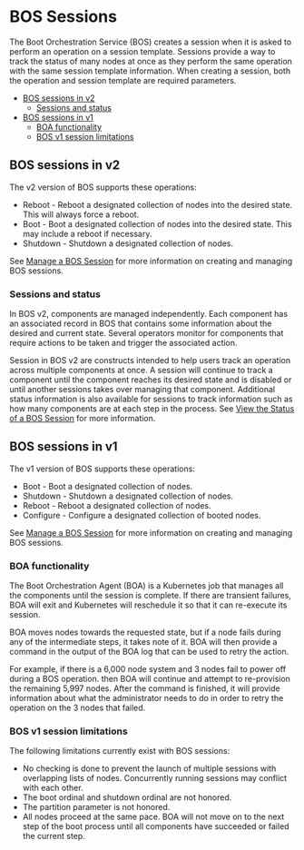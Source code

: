 # BOS Sessions

The Boot Orchestration Service (BOS) creates a session when it is asked to perform an operation on a session template.
Sessions provide a way to track the status of many nodes at once as they perform the same operation with the same session template information.
When creating a session, both the operation and session template are required parameters.

* [BOS sessions in v2](#bos-sessions-in-v2)
  * [Sessions and status](#sessions-and-status)
* [BOS sessions in v1](#bos-sessions-in-v1)
  * [BOA functionality](#boa-functionality)
  * [BOS v1 session limitations](#bos-v1-session-limitations)

## BOS sessions in v2

The v2 version of BOS supports these operations:

* Reboot - Reboot a designated collection of nodes into the desired state. This will always force a reboot.
* Boot - Boot a designated collection of nodes into the desired state. This may include a reboot if necessary.
* Shutdown - Shutdown a designated collection of nodes.

See [Manage a BOS Session](Manage_a_BOS_Session.md) for more information on creating and managing BOS sessions.

### Sessions and status

In BOS v2, components are managed independently. Each component has an associated record in BOS that contains some information about the desired and current state.
Several operators monitor for components that require actions to be taken and trigger the associated action.

Session in BOS v2 are constructs intended to help users track an operation across multiple components at once.
A session will continue to track a component until the component reaches its desired state and is disabled or until another sessions takes over managing that component.
Additional status information is also available for sessions to track information such as how many components are at each step in the process.
See [View the Status of a BOS Session](View_the_Status_of_a_BOS_Session.md) for more information.

## BOS sessions in v1

The v1 version of BOS supports these operations:

* Boot - Boot a designated collection of nodes.
* Shutdown - Shutdown a designated collection of nodes.
* Reboot - Reboot a designated collection of nodes.
* Configure - Configure a designated collection of booted nodes.

See [Manage a BOS Session](Manage_a_BOS_Session.md) for more information on creating and managing BOS sessions.

### BOA functionality

The Boot Orchestration Agent \(BOA\) is a Kubernetes job that manages all the components until the session is complete. If there are transient failures, BOA will exit and Kubernetes will reschedule it so that it can re-execute its session.

BOA moves nodes towards the requested state, but if a node fails during any of the intermediate steps, it takes note of it.
BOA will then provide a command in the output of the BOA log that can be used to retry the action.

For example, if there is a 6,000 node system and 3 nodes fail to power off during a BOS operation.
then BOA will continue and attempt to re-provision the remaining 5,997 nodes.
After the command is finished, it will provide information about what the administrator needs to do in order to retry the operation on the 3 nodes that failed.

### BOS v1 session limitations

The following limitations currently exist with BOS sessions:

* No checking is done to prevent the launch of multiple sessions with overlapping lists of nodes.
  Concurrently running sessions may conflict with each other.
* The boot ordinal and shutdown ordinal are not honored.
* The partition parameter is not honored.
* All nodes proceed at the same pace. BOA will not move on to the next step of the boot process until
  all components have succeeded or failed the current step.
